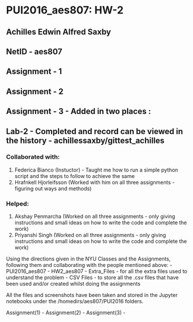 # PUI2016_aes807: HW-2

## Achilles Edwin Alfred Saxby
## NetID - aes807

## Assignment - 1



## Assignment - 2



## Assignment - 3 - Added in two places :



## Lab-2 - Completed and record can be viewed in the history - achillessaxby/gittest_achilles




### Collaborated with:

1. Federica Bianco (Instuctor) - Taught me how to run a simple python script and the steps to follow to achieve the same
2. Hrafnkell Hjorleifsson (Worked with him on all three assignments - figuring out ways and methods)

### Helped:

1. Akshay Penmarcha (Worked on all three assignments - only giving instructions and small ideas on how to write the code and complete the work)
2. Priyanshi Singh (Worked on all three assignments - only giving instructions and small ideas on how to write the code and complete the work)

Using the directions given in the NYU Classes and the Assignments, following them and collaborating with the people mentioned above:
    - PUI2016_aes807 - HW2_aes807
    - Extra_Files - for all the extra files used to understand the problem
    - CSV Files - to store all the .csv files that have been used and/or created whilst doing the assignments

All the files and screenshots have been taken and stored in the Jupyter notebooks under the /homedirs/aes807/PUI2016 folders.

Assignment(1) - 
Assignment(2) - 
Assignment(3) - 
